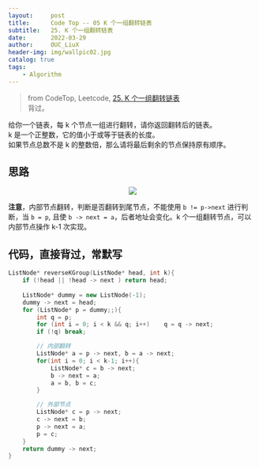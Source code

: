 ```yaml
---
layout:     post
title:      Code Top -- 05 K 个一组翻转链表
subtitle:   25. K 个一组翻转链表    
date:       2022-03-29
author:     OUC_LiuX
header-img: img/wallpic02.jpg
catalog: true
tags:
    - Algorithm      
--- 
```


> from CodeTop, Leetcode, [25. K 个一组翻转链表](https://leetcode-cn.com/problems/reverse-nodes-in-k-group/)                       
> 背过。                    

给你一个链表，每 k 个节点一组进行翻转，请你返回翻转后的链表。            
k 是一个正整数，它的值小于或等于链表的长度。        
如果节点总数不是 k 的整数倍，那么请将最后剩余的节点保持原有顺序。             

## 思路             
<div align=center><img src="https://raw.githubusercontent.com/OUCliuxiang/OUCliuxiang.github.io/master/img/leetcode/lc025.png"></div>        

**注意**，内部节点翻转，判断是否翻转到尾节点，不能使用 `b != p->next` 进行判断，当 `b = p`, 且使 `b -> next = a`，后者地址会变化。k 个一组翻转节点，可以内部节点操作 k-1 次实现。              


## 代码，直接背过，常默写                                        
```c++
ListNode* reverseKGroup(ListNode* head, int k){
    if (!head || !head -> next ) return head;
    
    ListNode* dummy = new ListNode(-1);
    dummy -> next = head;
    for (ListNode* p = dummy;;){
        int q = p;
        for (int i = 0; i < k && q; i++)    q = q -> next;
        if (!q) break;

        // 内部翻转         
        ListNode* a = p -> next, b = a -> next;
        for(int i = 0; i < k-1; i++){
            ListNode* c = b -> next;
            b -> next = a;
            a = b, b = c;
        }

        // 外部节点                
        ListNode* c = p -> next;
        c -> next = b;
        p -> next = a;
        p = c;
    }
    return dummy -> next;
}
```
